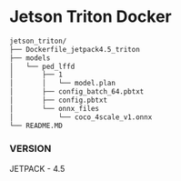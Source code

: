 # Jetson Triton Docker

```bash
jetson_triton/
├── Dockerfile_jetpack4.5_triton
├── models
│   └── ped_lffd
│       ├── 1
│       │   └── model.plan
│       ├── config_batch_64.pbtxt
│       ├── config.pbtxt
│       └── onnx_files
│           └── coco_4scale_v1.onnx
└── README.MD
```


### VERSION
JETPACK - 4.5
